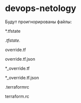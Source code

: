 # devops-netology
    
Будут проигнорированы файлы: 

*.tfstate

*.tfstate.*

override.tf

override.tf.json

*_override.tf

*_override.tf.json

.terraformrc

terraform.rc